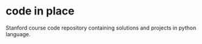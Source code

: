 # code in place
 Stanford course code repository containing solutions and projects in python language.
